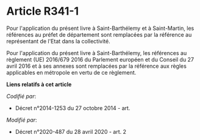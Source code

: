 # Article R341-1

Pour l'application du présent livre à Saint-Barthélemy et à Saint-Martin, les références au préfet de département sont
remplacées par la référence au représentant de l'Etat dans la collectivité.

Pour l'application du présent livre à Saint-Barthélemy, les références au règlement (UE) 2016/679 2016 du Parlement européen
et du Conseil du 27 avril 2016 et à ses annexes sont remplacées par la référence aux règles applicables en métropole en vertu
de ce règlement.

**Liens relatifs à cet article**

_Codifié par_:

  - Décret n°2014-1253 du 27 octobre 2014 - art.

_Modifié par_:

  - Décret n°2020-487 du 28 avril 2020 - art. 2
